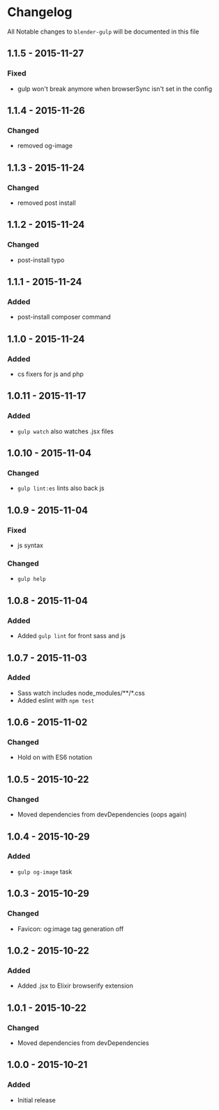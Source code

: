 # Changelog

All Notable changes to `blender-gulp` will be documented in this file

## 1.1.5 - 2015-11-27
### Fixed
- gulp won't break anymore when browserSync isn't set in the config

## 1.1.4 - 2015-11-26
### Changed
- removed og-image

## 1.1.3 - 2015-11-24
### Changed
- removed post install

## 1.1.2 - 2015-11-24
### Changed
- post-install typo

## 1.1.1 - 2015-11-24
### Added
- post-install composer command

## 1.1.0 - 2015-11-24
### Added
- cs fixers for js and php

## 1.0.11 - 2015-11-17
### Added
- `gulp watch` also watches .jsx files

## 1.0.10 - 2015-11-04
### Changed
- `gulp lint:es` lints also back js

## 1.0.9 - 2015-11-04
### Fixed
- js syntax
### Changed
- `gulp help`

## 1.0.8 - 2015-11-04
### Added
- Added `gulp lint` for front sass and js

## 1.0.7 - 2015-11-03
### Added
- Sass watch includes node_modules/**/*.css
- Added eslint with `npm test`

## 1.0.6 - 2015-11-02
### Changed
- Hold on with ES6 notation

## 1.0.5 - 2015-10-22
### Changed
- Moved dependencies from devDependencies (oops again)

## 1.0.4 - 2015-10-29
### Added
- `gulp og-image` task

## 1.0.3 - 2015-10-29
### Changed
- Favicon: og:image tag generation off

## 1.0.2 - 2015-10-22
### Added
- Added .jsx to Elixir browserify extension

## 1.0.1 - 2015-10-22
### Changed
- Moved dependencies from devDependencies

## 1.0.0 - 2015-10-21
### Added
- Initial release

